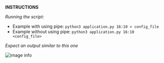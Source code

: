 **INSTRUCTIONS**

*Running the script:*

- Example with using pipe:
        ```
        python3 application.py 16:10 < config_file
        ```
- Example without using pipe:
        `python3 application.py 16:10 <config_file>`

*Expect an output similar to this one*

![image info](.output.png)